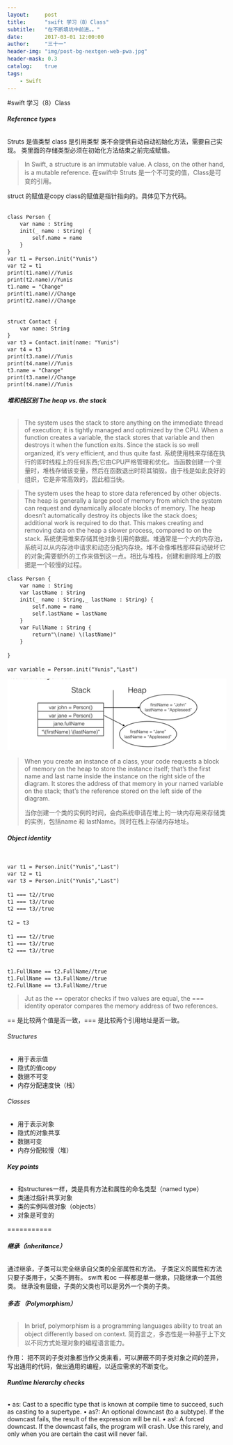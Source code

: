 ```yaml
---
layout:     post
title:      "swift 学习（8）Class"
subtitle:   "在不断填坑中前进。。"
date:       2017-03-01 12:00:00
author:     "三十一"
header-img: "img/post-bg-nextgen-web-pwa.jpg"
header-mask: 0.3
catalog:    true
tags:
    - Swift
---
```

#swift 学习（8）Class

###### **Reference types**
Struts 是值类型  class 是引用类型
类不会提供自动自动初始化方法，需要自己实现。
类里面的存储类型必须在初始化方法结束之前完成赋值。
> In Swift, a structure is an immutable value. A class, on the other hand, is a mutable reference.
> 在swift中 Struts 是一个不可变的值，Class是可变的引用。

struct 的赋值是copy  class的赋值是指针指向的。具体见下方代码。



```

class Person {
    var name : String
    init(_ name : String) {
        self.name = name
    }
}
var t1 = Person.init("Yunis")
var t2 = t1
print(t1.name)//Yunis
print(t2.name)//Yunis
t1.name = "Change"
print(t1.name)//Change
print(t2.name)//Change


struct Contact {
    var name: String
}
var t3 = Contact.init(name: "Yunis")
var t4 = t3
print(t3.name)//Yunis
print(t4.name)//Yunis
t3.name = "Change"
print(t3.name)//Change
print(t4.name)//Yunis
```


###### **堆和栈区别 The heap vs. the stack**
> The system uses the stack to store anything on the immediate thread of execution; it is tightly managed and optimized by the CPU. When a function creates a variable, the stack stores that variable and then destroys it when the function exits. Since the stack is so well organized, it’s very efficient, and thus quite fast.
> 系统使用栈来存储在执行的即时线程上的任何东西;它由CPU严格管理和优化。当函数创建一个变量时，堆栈存储该变量，然后在函数退出时将其销毁。由于栈是如此良好的组织，它是非常高效的，因此相当快。



> The system uses the heap to store data referenced by other objects. The heap is generally a large pool of memory from which the system can request and dynamically allocate blocks of memory. The heap doesn’t automatically destroy its objects like the stack does; additional work is required to do that. This makes creating and removing data on the heap a slower process, compared to on the stack.
> 系统使用堆来存储其他对象引用的数据。堆通常是一个大的内存池，系统可以从内存池中请求和动态分配内存块。堆不会像堆栈那样自动破坏它的对象;需要额外的工作来做到这一点。相比与堆栈，创建和删除堆上的数据是一个较慢的过程。


```
class Person {
    var name : String
    var lastName : String
    init(_ name : String,_ lastName : String) {
        self.name = name
        self.lastName = lastName
    }
    var FullName : String {
        return"\(name) \(lastName)"
    }
    
}

var variable = Person.init("Yunis","Last")
```
![](/media/14882645981379/14882717990005.jpg)

> When you create an instance of a class, your code requests a block of memory on the heap to store the instance itself; that’s the first name and last name inside the instance on the right side of the diagram. It stores the address of that memory in your named variable on the stack; that’s the reference stored on the left side of the diagram.
> 
> 当你创建一个类的实例的时间，会向系统申请在堆上的一块内存用来存储类的实例，包括name 和 lastName。同时在栈上存储内存地址。

###### **Object identity**

```

var t1 = Person.init("Yunis","Last")
var t2 = t1
var t3 = Person.init("Yunis","Last")

t1 === t2//true
t1 === t3//true
t2 === t3//true

t2 = t3

t1 === t2//true
t1 === t3//true
t2 === t3//true


t1.FullName == t2.FullName//true
t1.FullName == t3.FullName//true
t2.FullName == t3.FullName//true

```

> Jut as the == operator checks if two values are equal, the === identity operator
compares the memory address of two references.
>

== 是比较两个值是否一致，=== 是比较两个引用地址是否一致。 


###### Structures
* 用于表示值
* 隐式的值copy
* 数据不可变
* 内存分配速度快（栈）

###### Classes
* 用于表示对象
* 隐式的对象共享
* 数据可变
* 内存分配较慢（堆）

###### **Key points**

* 和structures一样，类是具有方法和属性的命名类型（named type）
* 类通过指针共享对象
* 类的实例叫做对象（objects）
* 对象是可变的

===========

###### **继承（inheritance）**

通过继承，子类可以完全继承自父类的全部属性和方法。
子类定义的属性和方法只要子类用于，父类不拥有。
swift 和oc 一样都是单一继承，只能继承一个其他类。
继承没有层级，子类的父类也可以是另外一个类的子类。
###### **多态 （Polymorphism）**
> In brief, polymorphism is a programming languages ability to treat an object differently based on context.
> 简而言之，多态性是一种基于上下文以不同方式处理对象的编程语言能力。

作用：
把不同的子类对象都当作父类来看，可以屏蔽不同子类对象之间的差异，写出通用的代码，做出通用的编程，以适应需求的不断变化。


###### **Runtime hierarchy checks**

• as: Cast to a specific type that is known at compile time to succeed, such as casting to a supertype.
• as?: An optional downcast (to a subtype). If the downcast fails, the result of the expression will be nil.
• as!: A forced downcast. If the downcast fails, the program will crash. Use this rarely, and only when you are certain the cast will never fail.


